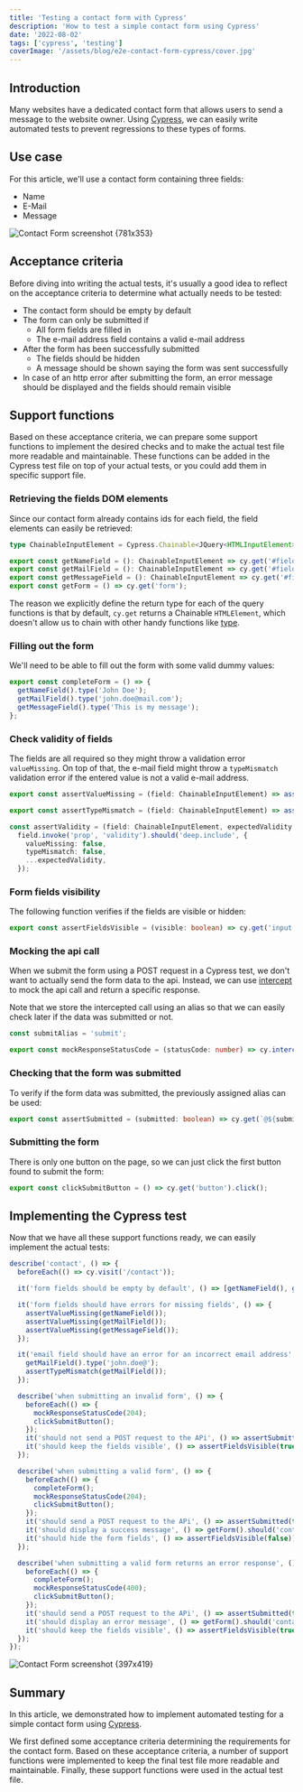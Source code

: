 ```yaml
---
title: 'Testing a contact form with Cypress'
description: 'How to test a simple contact form using Cypress'
date: '2022-08-02'
tags: ['cypress', 'testing']
coverImage: '/assets/blog/e2e-contact-form-cypress/cover.jpg'
---
```


## Introduction

Many websites have a dedicated contact form that allows users to send a message to the website owner.
Using [Cypress](https://www.cypress.io/), we can easily write automated tests to prevent regressions to these types of
forms.

## Use case

For this article, we'll use a contact form containing three fields:

- Name
- E-Mail
- Message

![Contact Form screenshot {781x353}](/assets/blog/e2e-contact-form-cypress/form.png)

## Acceptance criteria

Before diving into writing the actual tests, it's usually a good idea to reflect on the acceptance criteria to
determine what actually needs to be tested:

- The contact form should be empty by default
- The form can only be submitted if
  - All form fields are filled in
  - The e-mail address field contains a valid e-mail address
- After the form has been successfully submitted
  - The fields should be hidden
  - A message should be shown saying the form was sent successfully
- In case of an http error after submitting the form, an error message should be displayed and the fields should remain
  visible

## Support functions

Based on these acceptance criteria, we can prepare some support functions to implement the desired checks and to make
the actual test file more readable and maintainable. These functions can be added in the Cypress test file on top of
your actual tests, or you could add them in specific support file.

### Retrieving the fields DOM elements

Since our contact form already contains ids for each field, the field elements can easily be retrieved:

```typescript
type ChainableInputElement = Cypress.Chainable<JQuery<HTMLInputElement>>;

export const getNameField = (): ChainableInputElement => cy.get('#field-Name');
export const getMailField = (): ChainableInputElement => cy.get('#field-Email');
export const getMessageField = (): ChainableInputElement => cy.get('#field-Message');
export const getForm = () => cy.get('form');
```

The reason we explicitly define the return type for each of the query functions is that by default, `cy.get` returns a
Chainable `HTMLElement`, which doesn't allow us to chain with other handy functions
like [type](https://docs.cypress.io/api/commands/type).

### Filling out the form

We'll need to be able to fill out the form with some valid dummy values:

```typescript
export const completeForm = () => {
  getNameField().type('John Doe');
  getMailField().type('john.doe@mail.com');
  getMessageField().type('This is my message');
};
```

### Check validity of fields

The fields are all required so they might throw a validation error `valueMissing`. On top of that, the e-mail
field might throw a `typeMismatch` validation error if the entered value is not a valid e-mail address.

```typescript
export const assertValueMissing = (field: ChainableInputElement) => assertValidity(field, { valueMissing: true });

export const assertTypeMismatch = (field: ChainableInputElement) => assertValidity(field, { typeMismatch: true });

const assertValidity = (field: ChainableInputElement, expectedValidity: { valueMissing?: boolean; typeMismatch?: boolean }) =>
  field.invoke('prop', 'validity').should('deep.include', {
    valueMissing: false,
    typeMismatch: false,
    ...expectedValidity,
  });
```

### Form fields visibility

The following function verifies if the fields are visible or hidden:

```typescript
export const assertFieldsVisible = (visible: boolean) => cy.get('input').should(visible ? 'have.length.gt' : 'have.length', 0);
```

### Mocking the api call

When we submit the form using a POST request in a Cypress test, we don't want to actually send the form data to the api.
Instead, we can use [intercept](https://docs.cypress.io/api/commands/intercept) to mock the api call and return a
specific response.

Note that we store the intercepted call using an alias so that we can easily check later if the data was submitted or
not.

```typescript
const submitAlias = 'submit';

export const mockResponseStatusCode = (statusCode: number) => cy.intercept('POST', 'http://localhost:4200/api/contact', { statusCode }).as(submitAlias);
```

### Checking that the form was submitted

To verify if the form data was submitted, the previously assigned alias can be used:

```typescript
export const assertSubmitted = (submitted: boolean) => cy.get(`@${submitAlias}`).should(submitted ? 'not.be.null' : 'be.null');
```

### Submitting the form

There is only one button on the page, so we can just click the first button found to submit the form:

```typescript
export const clickSubmitButton = () => cy.get('button').click();
```

## Implementing the Cypress test

Now that we have all these support functions ready, we can easily implement the actual tests:

```typescript
describe('contact', () => {
  beforeEach(() => cy.visit('/contact'));

  it('form fields should be empty by default', () => [getNameField(), getMailField(), getMessageField()].forEach((field) => field.should('be.empty')));

  it('form fields should have errors for missing fields', () => {
    assertValueMissing(getNameField());
    assertValueMissing(getMailField());
    assertValueMissing(getMessageField());
  });

  it('email field should have an error for an incorrect email address', () => {
    getMailField().type('john.doe@');
    assertTypeMismatch(getMailField());
  });

  describe('when submitting an invalid form', () => {
    beforeEach(() => {
      mockResponseStatusCode(204);
      clickSubmitButton();
    });
    it('should not send a POST request to the APi', () => assertSubmitted(false));
    it('should keep the fields visible', () => assertFieldsVisible(true));
  });

  describe('when submitting a valid form', () => {
    beforeEach(() => {
      completeForm();
      mockResponseStatusCode(204);
      clickSubmitButton();
    });
    it('should send a POST request to the APi', () => assertSubmitted(true));
    it('should display a success message', () => getForm().should('contain', 'Message succesfully sent, thank you!'));
    it('should hide the form fields', () => assertFieldsVisible(false));
  });

  describe('when submitting a valid form returns an error response', () => {
    beforeEach(() => {
      completeForm();
      mockResponseStatusCode(400);
      clickSubmitButton();
    });
    it('should send a POST request to the APi', () => assertSubmitted(true));
    it('should display an error message', () => getForm().should('contain', 'Something went wrong, try again later.'));
    it('should keep the fields visible', () => assertFieldsVisible(true));
  });
});
```

![Contact Form screenshot {397x419}](/assets/blog/e2e-contact-form-cypress/execution.png)

## Summary

In this article, we demonstrated how to implement automated testing for a simple contact form using [Cypress](https://www.cypress.io/).

We first defined some acceptance criteria determining the requirements for the contact form. Based on these acceptance criteria, a number of support functions were implemented to keep the final test file more readable and maintainable.
Finally, these support functions were used in the actual test file.
